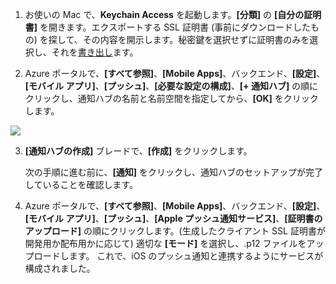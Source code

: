 
1.  お使いの Mac で、**Keychain Access** を起動します。**[分類]** の **[自分の証明書]** を開きます。エクスポートする SSL 証明書 (事前にダウンロードしたもの) を探して、その内容を開示します。秘密鍵を選択せずに証明書のみを選択し、それを[書き出し](https://support.apple.com/kb/PH20122?locale=en_US)ます。

2. Azure ポータルで、**[すべて参照]**、**[Mobile Apps]**、バックエンド、**[設定]**、**[モバイル アプリ]**、**[プッシュ]**、**[必要な設定の構成]**、**[+ 通知ハブ]** の順にクリックし、通知ハブの名前と名前空間を指定してから、**[OK]** をクリックします。

  ![][1]

3. **[通知ハブの作成]** ブレードで、**[作成]** をクリックします。
     
    次の手順に進む前に、**[通知]** をクリックし、通知ハブのセットアップが完了していることを確認します。 
4. Azure ポータルで、**[すべて参照]**、**[Mobile Apps]**、バックエンド、**[設定]**、**[モバイル アプリ]**、**[プッシュ]**、**[Apple プッシュ通知サービス]**、**[証明書のアップロード]** の順にクリックします。(生成したクライアント SSL 証明書が開発用か配布用かに応じて) 適切な **[モード]** を選択し、.p12 ファイルをアップロードします。 これで、iOS のプッシュ通知と連携するようにサービスが構成されました。

[1]: ./media/app-service-mobile-apns-configure-push-preview/mobile-push-notification-hub.png

<!---HONumber=August15_HO8-->